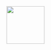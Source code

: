<div id="header" align="center">
  <img src="[https://media.giphy.com/media/Xyj49ooQtsFD16z27J/giphy.gif](https://media.giphy.com/media/077i6AULCXc0FKTj9s/giphy.gif)" width="100"/>
</div>

<!---
SandMan52/SandMan52 is a ✨ special ✨ repository because its `README.md` (this file) appears on your GitHub profile.
You can click the Preview link to take a look at your changes.
--->
